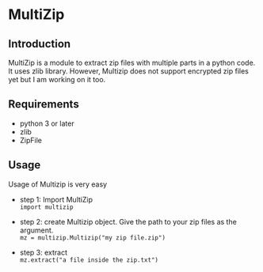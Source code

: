 # MultiZip

## Introduction
MultiZip is a module to extract zip files with multiple parts in a python code. It uses zlib library. However, Multizip does not support encrypted zip files yet but I am working on it too. 

## Requirements 
* python 3 or later
* zlib 
* ZipFile

## Usage
Usage of Multizip is very easy
* step 1: Import MultiZip  
	`import multizip`

* step 2: create Multizip object. Give the path to your zip files as the argument.  
	`mz = multizip.Multizip("my zip file.zip")`

* step 3: extract   
	`mz.extract("a file inside the zip.txt")`

